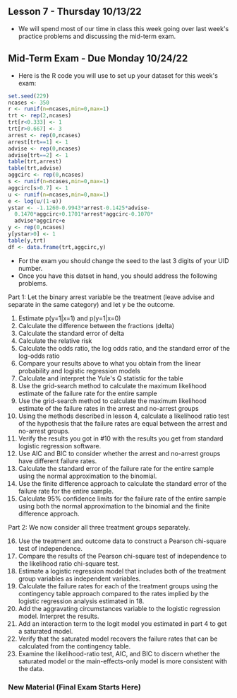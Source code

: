 ## Lesson 7 - Thursday 10/13/22

* We will spend most of our time in class this week going over last week's practice problems and discussing the mid-term exam.

## Mid-Term Exam - Due Monday 10/24/22

* Here is the R code you will use to set up your dataset for this week's exam:

```r
set.seed(229)
ncases <- 350
r <- runif(n=ncases,min=0,max=1)
trt <- rep(2,ncases)
trt[r<0.333] <- 1
trt[r>0.667] <- 3
arrest <- rep(0,ncases)
arrest[trt==1] <- 1
advise <- rep(0,ncases)
advise[trt==2] <- 1
table(trt,arrest)
table(trt,advise)
aggcirc <- rep(0,ncases)
s <- runif(n=ncases,min=0,max=1)
aggcirc[s>0.7] <- 1
u <- runif(n=ncases,min=0,max=1)
e <- log(u/(1-u))
ystar <- -1.1260-0.9943*arrest-0.1425*advise-
  0.1470*aggcirc+0.1701*arrest*aggcirc-0.1070*
  advise*aggcirc+e
y <- rep(0,ncases)
y[ystar>0] <- 1
table(y,trt)
df <- data.frame(trt,aggcirc,y)
```

* For the exam you should change the seed to the last 3 digits of your UID number.
* Once you have this datset in hand, you should address the following problems.

Part 1: Let the binary arrest variable be the treatment (leave advise and separate in the same category) and let y be the outcome.

1. Estimate p(y=1|x=1) and p(y=1|x=0)
2. Calculate the difference between the fractions (delta)
3. Calculate the standard error of delta
4. Calculate the relative risk
5. Calculate the odds ratio, the log odds ratio, and the standard error of the log-odds ratio
6. Compare your results above to what you obtain from the linear probability and logistic regression models
7. Calculate and interpret the Yule's Q statistic for the table
8. Use the grid-search method to calculate the maximum likelihood estimate of the failure rate for the entire sample
9. Use the grid-search method to calculate the maximum likelihood estimate of the failure rates in the arrest and no-arrest groups
10. Using the methods described in lesson 4, calculate a likelihood ratio test of the hypothesis that the failure rates are equal between the arrest and no-arrest groups.
11. Verify the results you got in #10 with the results you get from standard logistic regression software.
12. Use AIC and BIC to consider whether the arrest and no-arrest groups have different failure rates.
13. Calculate the standard error of the failure rate for the entire sample using the normal approximation to the binomial.
14. Use the finite difference approach to calculate the standard error of the failure rate for the entire sample.
15. Calculate 95% confidence limits for the failure rate of the entire sample using both the normal approximation to the binomial and the finite difference approach.

Part 2: We now consider all three treatment groups separately.

16. Use the treatment and outcome data to construct a Pearson chi-square test of independence.
17. Compare the results of the Pearson chi-square test of independence to the likelihood ratio chi-square test.
18. Estimate a logistic regression model that includes both of the treatment group variables as independent variables.
19. Calculate the failure rates for each of the treatment groups using the contingency table approach compared to the rates implied by the logistic regression analysis estimated in 18.
20. Add the aggravating circumstances variable to the logistic regression model. Interpret the results.
21. Add an interaction term to the logit model you estimated in part 4 to get a saturated model.
22. Verify that the saturated model recovers the failure rates that can be calculated from the contingency table.
23. Examine the likelihood-ratio test, AIC, and BIC to discern whether the saturated model or the main-effects-only model is more consistent with the data.


### New Material (Final Exam Starts Here)

